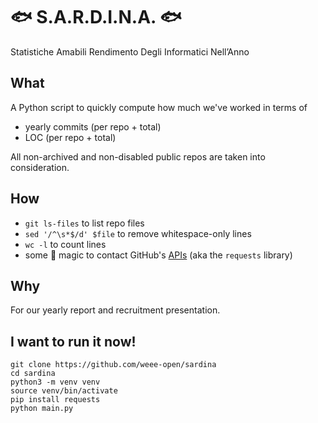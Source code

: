 # 🐟 S.A.R.D.I.N.A. 🐟
Statistiche Amabili Rendimento Degli Informatici Nell’Anno

## What

A Python script to quickly compute how much we've worked in terms of
- yearly commits (per repo + total)
- LOC (per repo + total)

All non-archived and non-disabled public repos are taken into consideration.

## How

- `git ls-files` to list repo files
- `sed '/^\s*$/d' $file` to remove whitespace-only lines
- `wc -l` to count lines
- some 🐍 magic to contact GitHub's [APIs](https://docs.github.com/en/free-pro-team@latest/rest/reference/repos#statistics) (aka the `requests` library)

## Why

For our yearly report and recruitment presentation.  

## I want to run it now!

`git clone https://github.com/weee-open/sardina`  
`cd sardina`  
`python3 -m venv venv`  
`source venv/bin/activate`  
`pip install requests`  
`python main.py`